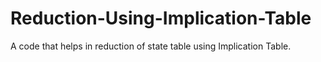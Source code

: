 # Reduction-Using-Implication-Table
A code that helps in reduction of state table using Implication Table.
